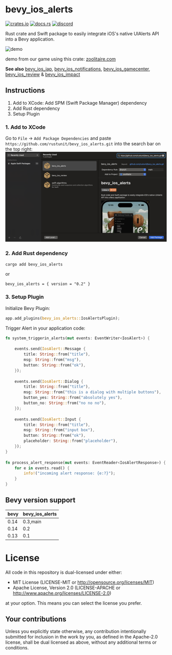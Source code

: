 # bevy_ios_alerts

[![crates.io][sh_crates]][lk_crates]
[![docs.rs][sh_docs]][lk_docs]
[![discord][sh_discord]][lk_discord]

[sh_crates]: https://img.shields.io/crates/v/bevy_ios_alerts.svg
[lk_crates]: https://crates.io/crates/bevy_ios_alerts
[sh_docs]: https://img.shields.io/docsrs/bevy_ios_alerts
[lk_docs]: https://docs.rs/bevy_ios_alerts/latest/bevy_ios_alerts/
[sh_discord]: https://img.shields.io/discord/1176858176897953872?label=discord&color=5561E6
[lk_discord]: https://discord.gg/rQNeEnMhus

Rust crate and Swift package to easily integrate iOS's native UIAlerts API into a Bevy application.

![demo](./assets/demo.gif)

demo from our game using this crate: [zoolitaire.com](https://zoolitaire.com)

**See also** [bevy_ios_iap](https://github.com/rustunit/bevy_ios_iap), [bevy_ios_notifications](https://github.com/rustunit/bevy_ios_notifications), [bevy_ios_gamecenter](https://github.com/rustunit/bevy_ios_gamecenter), [bevy_ios_review](https://github.com/rustunit/bevy_ios_review) & [bevy_ios_impact](https://github.com/rustunit/bevy_ios_impact)

## Instructions

1. Add to XCode: Add SPM (Swift Package Manager) dependency
2. Add Rust dependency
3. Setup Plugin

### 1. Add to XCode

Go to `File` -> `Add Package Dependencies` and paste `https://github.com/rustunit/bevy_ios_alerts.git` into the search bar on the top right:
![xcode](./assets/xcode-spm.png)

### 2. Add Rust dependency

```
cargo add bevy_ios_alerts
``` 

or 

```
bevy_ios_alerts = { version = "0.2" }
```

### 3. Setup Plugin

Initialize Bevy Plugin:

```rust
app.add_plugins(bevy_ios_alerts::IosAlertsPlugin);
```

Trigger Alert in your application code:

```rust
fn system_triggerin_alerts(mut events: EventWriter<IosAlert>) {
     
    events.send(IosAlert::Message {
        title: String::from("title"),
        msg: String::from("msg"),
        button: String::from("ok"),
    });
     
    events.send(IosAlert::Dialog {
        title: String::from("title"),
        msg: String::from("this is a dialog with multiple buttons"),
        button_yes: String::from("absolutely yes"),
        button_no: String::from("no no no"),
    });
                    
    events.send(IosAlert::Input {
        title: String::from("title"),
        msg: String::from("input box"),
        button: String::from("ok"),
        placeholder: String::from("placeholder"),
    });
}

fn process_alert_response(mut events: EventReader<IosAlertResponse>) {
    for e in events.read() {
        info!("incoming alert response: {e:?}");
    }
}
```

## Bevy version support

|bevy|bevy\_ios\_alerts|
|----|---|
|0.14|0.3,main|
|0.14|0.2|
|0.13|0.1|

# License

All code in this repository is dual-licensed under either:

- MIT License (LICENSE-MIT or http://opensource.org/licenses/MIT)
- Apache License, Version 2.0 (LICENSE-APACHE or http://www.apache.org/licenses/LICENSE-2.0)

at your option. This means you can select the license you prefer.

## Your contributions
Unless you explicitly state otherwise, any contribution intentionally submitted for inclusion in the work by you, as defined in the Apache-2.0 license, shall be dual licensed as above, without any additional terms or conditions.
